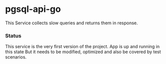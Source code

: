 # pgsql-api-go
This Service collects slow queries and returns them in response.

### Status
This service is the very first version of the project. App is up and running in this state
But it needs to be modified, optimized and also be covered by test scenarios.
